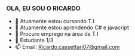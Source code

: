 ### OLA, EU SOU O RICARDO


- 🔭 Atuamente estou cursando T.I
- 🌱 Atuamente estou aprendendo C# e javacript
- 👯 Procuro emprego na área de T.I
- 💬 Estudante 1/3
- 📫 Email: Ricardo.cassettari07@gmail.com
